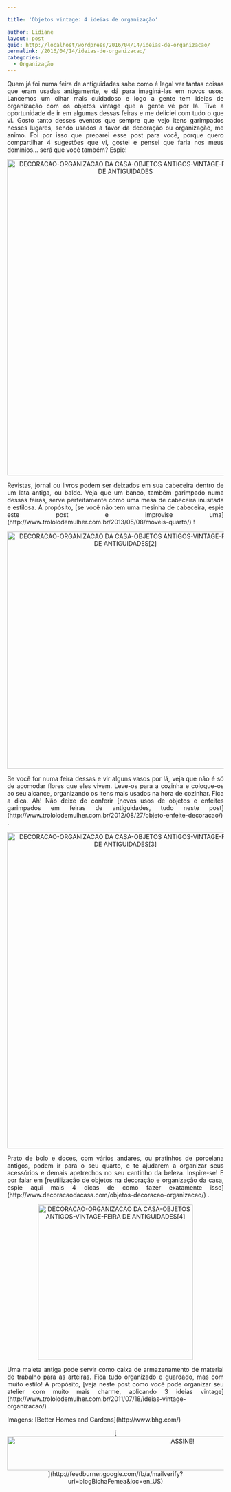 ```yaml
---

title: 'Objetos vintage: 4 ideias de organização'

author: Lidiane
layout: post
guid: http://localhost/wordpress/2016/04/14/ideias-de-organizacao/
permalink: /2016/04/14/ideias-de-organizacao/
categories:
  - Organização
---
```

<p align="justify">
  Quem já foi numa feira de antiguidades sabe como é legal ver tantas coisas que eram usadas antigamente, e dá para imaginá-las em novos usos. Lancemos um olhar mais cuidadoso e logo a gente tem ideias de organização com os objetos vintage que a gente vê por lá. Tive a oportunidade de ir em algumas dessas feiras e me deliciei com tudo o que vi. Gosto tanto desses eventos que sempre que vejo itens garimpados nesses lugares, sendo usados a favor da decoração ou organização, me animo. Foi por isso que preparei esse post para você, porque quero compartilhar 4 sugestões que vi, gostei e pensei que faria nos meus domínios… será que você também? Espie!
</p>

<p align="center">
  <img class="alignnone size-full wp-image-12382" src="http://www.trololodemulher.com.br/blog/wp-content/uploads/2016/04/DECORACAO-ORGANIZACAO-DA-CASA-OBJETOS-ANTIGOS-VINTAGE-FEIRA-DE-ANTIGUIDADES.jpg" alt="DECORACAO-ORGANIZACAO DA CASA-OBJETOS ANTIGOS-VINTAGE-FEIRA DE ANTIGUIDADES" width="550" height="733" />
</p>

<p align="justify">
  Revistas, jornal ou livros podem ser deixados em sua cabeceira dentro de um lata antiga, ou balde. Veja que um banco, também garimpado numa dessas feiras, serve perfeitamente como uma mesa de cabeceira inusitada e estilosa. A propósito, [se você não tem uma mesinha de cabeceira, espie este post e improvise uma](http://www.trololodemulher.com.br/2013/05/08/moveis-quarto/) !
</p>

<p align="center">
  <img class="alignnone size-full wp-image-12383" src="http://www.trololodemulher.com.br/blog/wp-content/uploads/2016/04/DECORACAO-ORGANIZACAO-DA-CASA-OBJETOS-ANTIGOS-VINTAGE-FEIRA-DE-ANTIGUIDADES2.jpg" alt="DECORACAO-ORGANIZACAO DA CASA-OBJETOS ANTIGOS-VINTAGE-FEIRA DE ANTIGUIDADES[2]" width="550" height="550" />
</p>

<p align="justify">
  Se você for numa feira dessas e vir alguns vasos por lá, veja que não é só de acomodar flores que eles vivem. Leve-os para a cozinha e coloque-os ao seu alcance, organizando os itens mais usados na hora de cozinhar. Fica a dica. Ah! Não deixe de conferir [novos usos de objetos e enfeites garimpados em feiras de antiguidades, tudo neste post](http://www.trololodemulher.com.br/2012/08/27/objeto-enfeite-decoracao/) .
</p>

<p align="center">
  <img class="alignnone size-full wp-image-12386" src="http://www.trololodemulher.com.br/blog/wp-content/uploads/2016/04/DECORACAO-ORGANIZACAO-DA-CASA-OBJETOS-ANTIGOS-VINTAGE-FEIRA-DE-ANTIGUIDADES3.jpg" alt="DECORACAO-ORGANIZACAO DA CASA-OBJETOS ANTIGOS-VINTAGE-FEIRA DE ANTIGUIDADES[3]" width="550" height="733" />
</p>

<p align="justify">
  Prato de bolo e doces, com vários andares, ou pratinhos de porcelana antigos, podem ir para o seu quarto, e te ajudarem a organizar seus acessórios e demais apetrechos no seu cantinho da beleza. Inspire-se! E por falar em [reutilização de objetos na decoração e organização da casa, espie aqui mais 4 dicas de como fazer exatamente isso](http://www.decoracaodacasa.com/objetos-decoracao-organizacao/) .
</p>

<p align="center">
  <img class="alignnone size-full wp-image-12387" src="http://www.trololodemulher.com.br/blog/wp-content/uploads/2016/04/DECORACAO-ORGANIZACAO-DA-CASA-OBJETOS-ANTIGOS-VINTAGE-FEIRA-DE-ANTIGUIDADES4.jpg" alt="DECORACAO-ORGANIZACAO DA CASA-OBJETOS ANTIGOS-VINTAGE-FEIRA DE ANTIGUIDADES[4]" width="360" height="360" />
</p>

<p align="justify">
  Uma maleta antiga pode servir como caixa de armazenamento de material de trabalho para as arteiras. Fica tudo organizado e guardado, mas com muito estilo! A propósito, [veja neste post como você pode organizar seu atelier com muito mais charme, aplicando 3 ideias vintage](http://www.trololodemulher.com.br/2011/07/18/ideias-vintage-organizacao/) .
</p>

<p align="justify">
  Imagens: [Better Homes and Gardens](http://www.bhg.com/) 
</p>

<p align="center">
  [<img class="alignnone size-full wp-image-10439" src="http://www.trololodemulher.com.br/blog/wp-content/uploads/2014/09/ASSINE.png" alt="ASSINE!" width="800" height="78" />](http://feedburner.google.com/fb/a/mailverify?uri=blogBichaFemea&loc=en_US) 
</p>

<p align="justify">